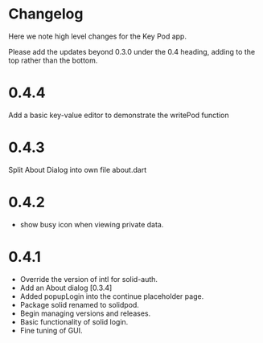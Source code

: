 # Changelog

Here we note high level changes for the Key Pod app.

Please add the updates beyond 0.3.0 under the 0.4 heading, adding to
the top rather than the bottom.

# 0.4.4

Add a basic key-value editor to demonstrate the writePod function

# 0.4.3

Split About Dialog into own file about.dart


# 0.4.2

+ show busy icon when viewing private data.

# 0.4.1

+ Override the version of intl for solid-auth.
+ Add an About dialog [0.3.4]
+ Added popupLogin into the continue placeholder page. 
+ Package solid renamed to solidpod.
+ Begin managing versions and releases.
+ Basic functionality of solid login.
+ Fine tuning of GUI.
